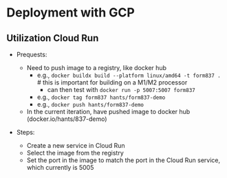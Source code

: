 # Deployment with GCP

## Utilization Cloud Run
- Prequests:
    - Need to push image to a registry, like docker hub 
        - e.g., `docker buildx build --platform linux/amd64 -t form837 .` # this is important for building on a M1/M2 processor 
            - can then test with `docker run -p 5007:5007 form837`
        - e.g., `docker tag form837 hants/form837-demo`
        - e.g., `docker push hants/form837-demo`
    - In the current iteration, have pushed image to docker hub (docker.io/hants/837-demo)

- Steps:
    - Create a new service in Cloud Run
    - Select the image from the registry
    - Set the port in the image to match the port in the Cloud Run service, which currently is 5005